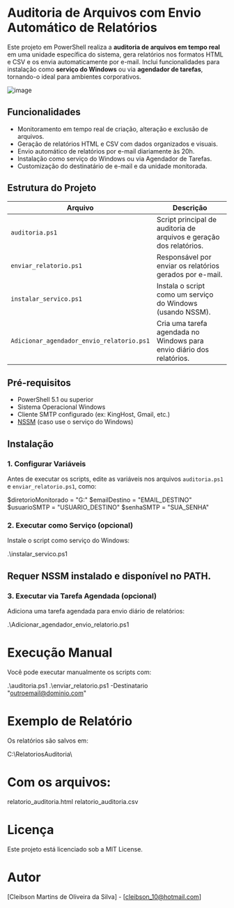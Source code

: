 # Auditoria de Arquivos com Envio Automático de Relatórios

Este projeto em PowerShell realiza a **auditoria de arquivos em tempo real** em uma unidade específica do sistema, gera relatórios nos formatos HTML e CSV e os envia automaticamente por e-mail. Inclui funcionalidades para instalação como **serviço do Windows** ou via **agendador de tarefas**, tornando-o ideal para ambientes corporativos.

![image](https://github.com/user-attachments/assets/c373912a-e6af-4cf5-a924-0a2d829f1cc8)


## Funcionalidades

- Monitoramento em tempo real de criação, alteração e exclusão de arquivos.
- Geração de relatórios HTML e CSV com dados organizados e visuais.
- Envio automático de relatórios por e-mail diariamente às 20h.
- Instalação como serviço do Windows ou via Agendador de Tarefas.
- Customização do destinatário de e-mail e da unidade monitorada.

## Estrutura do Projeto

| Arquivo | Descrição |
|--------|-----------|
| `auditoria.ps1` | Script principal de auditoria de arquivos e geração dos relatórios. |
| `enviar_relatorio.ps1` | Responsável por enviar os relatórios gerados por e-mail. |
| `instalar_servico.ps1` | Instala o script como um serviço do Windows (usando NSSM). |
| `Adicionar_agendador_envio_relatorio.ps1` | Cria uma tarefa agendada no Windows para envio diário dos relatórios. |

## Pré-requisitos

- PowerShell 5.1 ou superior
- Sistema Operacional Windows
- Cliente SMTP configurado (ex: KingHost, Gmail, etc.)
- [NSSM](https://nssm.cc/download) (caso use o serviço do Windows)

## Instalação

### 1. Configurar Variáveis

Antes de executar os scripts, edite as variáveis nos arquivos `auditoria.ps1` e `enviar_relatorio.ps1`, como:

$diretorioMonitorado = "G:\"
$emailDestino = "EMAIL_DESTINO"
$usuarioSMTP = "USUARIO_DESTINO"
$senhaSMTP = "SUA_SENHA"

### 2. Executar como Serviço (opcional)
Instale o script como serviço do Windows:

.\instalar_servico.ps1

## Requer NSSM instalado e disponível no PATH.

### 3. Executar via Tarefa Agendada (opcional)
Adiciona uma tarefa agendada para envio diário de relatórios:

.\Adicionar_agendador_envio_relatorio.ps1

# Execução Manual
Você pode executar manualmente os scripts com:

.\auditoria.ps1
.\enviar_relatorio.ps1 -Destinatario "outroemail@dominio.com"

# Exemplo de Relatório
Os relatórios são salvos em:

C:\RelatoriosAuditoria\

# Com os arquivos:
relatorio_auditoria.html
relatorio_auditoria.csv

# Licença
Este projeto está licenciado sob a MIT License.

# Autor
[Cleibson Martins de Oliveira da Silva] - [cleibson_10@hotmail.com]

